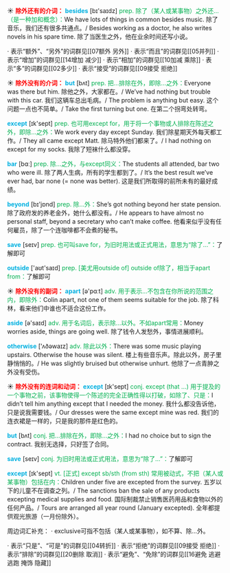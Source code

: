 ☀ <font color="red">**除外还有的介词：**</font>
<font color="sky blue">**besides**</font> [bɪ'saɪdz] 
<font color="#00b050">prep. 除了（某人或某事物）之外还…（是一种加和概念）：</font>We have lots of things in common besides music. 除了音乐，我们还有很多共通点。/ Besides working as a doctor, he also writes novels in his spare time. 除了当医生之外，他在业余时间还写小说。

· 表示“额外”、“另外”的词群见[[07额外 另外]]
· 表示“而且”的词群见[[05并列]]
· 表示“增加”的词群见[[14增加 减少]]
· 表示“相加”的词群见[[10加减 乘除]]
· 表示“多”的词群见[[02多少]]
· 表示“接受”的词群见[[09接受 拒绝]]

☀ <font color="red">**除外没有的介词：**</font>
<font color="sky blue">**but**</font> [bʌt] 
<font color="#00b050">prep. 把…排除在外，即除…之外：</font>Everyone was there but him. 除他之外，大家都在。/ We’ve had nothing but trouble with this car. 我们这辆车总出毛病。/ The problem is anything but easy. 这个问题一点也不简单。/ Take the first turning but one. 在第二个拐弯处转弯。

<font color="sky blue">**except**</font> [ɪk'sept] 
<font color="#00b050">prep. 也可用except for，用于将一个事物或人排除在陈述之外，即除…之外：</font>We work every day except Sunday. 我们除星期天外每天都工作。/ They all came except Matt. 除马特外他们都来了。/ I had nothing on except for my socks. 我除了短袜什么都没穿。

<font color="sky blue">**bar**</font> [bɑː] 
<font color="#00b050">prep. 除…之外，与except同义：</font>The students all attended, bar two who were ill. 除了两人生病，所有的学生都到了。/ It’s the best result we’ve ever had, bar none (= none was better). 这是我们所取得的前所未有的最好成绩。

<font color="sky blue">**beyond**</font> [bɪ'jɒnd] 
<font color="#00b050">prep. 除…外：</font>She’s got nothing beyond her state pension. 除了政府发的养老金外，她什么都没有。/ He appears to have almost no personal staff, beyond a secretary who can’t make coffee. 他看来似乎没有任何雇员，除了一个连咖啡都不会煮的秘书。

<font color="sky blue">**save**</font> [seɪv] 
<font color="#00b050">prep. 也可叫save for，为旧时用法或正式用法，意思为“除了…”：</font>了解即可

<font color="sky blue">**outside**</font> ['aʊt'saɪd] 
<font color="#00b050">prep. [美尤用outside of] outside of除了，相当于apart from：</font>了解即可

☀ <font color="red">**除外没有的副词：**</font>
<font color="sky blue">**apart**</font> [ə'pɑːt] 
<font color="#00b050">adv. 用于表示…不包含在你所说的范围之内，即除外：</font>Colin apart, not one of them seems suitable for the job. 除了科林，看来他们中谁也不适合这份工作。

<font color="sky blue">**aside**</font> [ə'saɪd] 
<font color="#00b050">adv. 用于名词后，表示除…以外。不如apart常用：</font>Money worries aside, things are going well. 除了钱令人发愁外，事情进展顺利。

<font color="sky blue">**otherwise**</font> ['ʌðəwaɪz] 
<font color="#00b050">adv. 除此以外：</font>There was some music playing upstairs. Otherwise the house was silent. 楼上有些音乐声。除此以外，房子里静悄悄的。/ He was slightly bruised but otherwise unhurt. 他除了一点青肿之外没有受伤。

☀ <font color="red">**除外没有的连词和动词：**</font>
<font color="sky blue">**except**</font> [ɪk'sept] 
<font color="#00b050">conj. except (that ...) 用于提及的一个事物之前，该事物使得一个陈述的完全正确性得以打破，如除了、只是：</font>I didn’t tell him anything except that I needed the money. 我什么都没告诉他，只是说我需要钱。/ Our dresses were the same except mine was red. 我们的连衣裙是一样的，只是我的那件是红色的。

<font color="sky blue">**but**</font> [bʌt] 
<font color="#00b050">conj. 把…排除在外，即除…之外：</font>I had no choice but to sign the contract. 我别无选择，只好签了合同。

<font color="sky blue">**save**</font> [seɪv] 
<font color="#00b050">conj. 为旧时用法或正式用法，意思为“除了…”：</font>了解即可

<font color="sky blue">**except**</font> [ɪk'sept] 
<font color="#00b050">vt. [正式] except sb/sth (from sth) 常用被动式，不把（某人或某事物）包括在内：</font>Children under five are excepted from the survey. 五岁以下的儿童不在调查之列。/ The sanctions ban the sale of any products excepting medical supplies and food. 国际制裁禁止销售医药用品和食物以外的任何产品。/ Tours are arranged all year round (January excepted). 全年都提供观光旅游（一月份除外）。

周边词汇补充：
· exclusive可指不包括（某人或某事物），如不算、除…外。

· 表示“只是”、“可是”的词群见[[04转折]]
· 表示“拒绝”的词群见[[09接受 拒绝]]
· 表示“排除”的词群见[[20删除 取消]]
· 表示“避免”、“免除”的词群见[[16避免 逃避 逃跑 掩饰 隐藏]]
